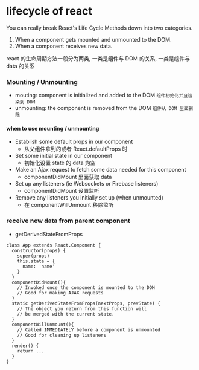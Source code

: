 # lifecycle of react

You can really break React's Life Cycle Methods down into two categories.

1) When a component gets mounted and unmounted to the DOM.
2) When a component receives new data.

react 的生命周期方法一般分为两类, 一类是组件与 DOM 的关系, 一类是组件与 data 的关系

### Mounting / Unmounting
- mouting:  component is initialized and added to the DOM
`组件初始化并且渲染到 DOM`
- unmounting: the component is removed from the DOM `组件从 DOM 里面删除`

#### when to use mounting / unmounting
- Establish some default props in our component
    - 从父组件拿到的或者 React.defaultProps 时
- Set some initial state in our component
    - 初始化设置 state 的 data 为空
- Make an Ajax request to fetch some data needed for this component
    - componentDidMount 里面获取 data
- Set up any listeners (ie Websockets or Firebase listeners)
    - componentDidMount 设置监听
- Remove any listeners you initially set up (when unmounted)
    - 在 componentWillUnmount 移除监听


### receive new data from parent component
- getDerivedStateFromProps

```
class App extends React.Component {
  constructor(props) {
    super(props)
    this.state = {
      name: 'name'
    }
  }
  componentDidMount(){
    // Invoked once the component is mounted to the DOM
    // Good for making AJAX requests
  }
  static getDerivedStateFromProps(nextProps, prevState) {
    // The object you return from this function will
    // be merged with the current state.
  }
  componentWillUnmount(){
    // Called IMMEDIATELY before a component is unmounted
    // Good for cleaning up listeners
  }
  render() {
    return ...
  }
}
```
